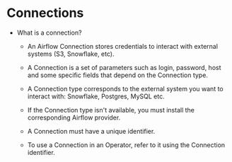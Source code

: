 # Connections

- What is a connection?

    - An Airflow Connection stores credentials to interact with external systems (S3, Snowflake, etc).
        
    - A Connection is a set of parameters such as login, password, host and some specific fields that depend on the Connection type.
    
    - A Connection type corresponds to the external system you want to interact with: Snowflake, Postgres, MySQL etc.
    
    - If the Connection type isn't available, you must install the corresponding Airflow provider.
    
    - A Connection must have a unique identifier.
    
    - To use a Connection in an Operator, refer to it using the Connection identifier.
        